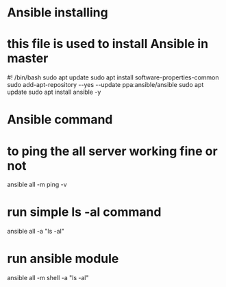 # Ansible installing

# this file is used to install Ansible in master 

#! /bin/bash
sudo apt update
sudo apt install software-properties-common
sudo add-apt-repository --yes --update ppa:ansible/ansible
sudo apt update
sudo apt install ansible -y


# Ansible command

# to ping the all server working fine or not
ansible all -m ping -v

# run simple ls -al command
ansible all -a "ls -al"

# run ansible module 
ansible all -m shell -a "ls -al"
